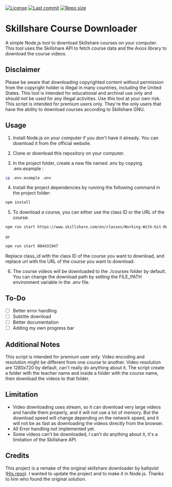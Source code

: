 [![License](https://img.shields.io/github/license/Fo0xx/node-skillshare-downloader?style=for-the-badge)](https://opensource.org/licenses/GPL-3.0)
[![Last commit](https://img.shields.io/github/last-commit/Fo0xx/node-skillshare-downloader?color=%23f52142&style=for-the-badge)]()
[![Repo size](https://img.shields.io/github/repo-size/Fo0xx/node-skillshare-downloader?style=for-the-badge)]()

# Skillshare Course Downloader
A simple Node.js tool to download Skillshare courses on your computer. This tool uses the Skillshare API to fetch course data and the Axios library to download the course videos.

## Disclaimer
Please be aware that downloading copyrighted content without permission from the copyright holder is illegal in many countries, including the United States. This tool is intended for educational and archival use only and should not be used for any illegal activities. Use this tool at your own risk.
This script is intended for premium users only. They're the only users that have the ability to download courses according to Skillshare GNU.

## Usage
1. Install Node.js on your computer if you don't have it already. You can download it from the official website.

2. Clone or download this repository on your computer.

3. In the project folder, create a new file named .env by copying .env.example :

```bash
cp .env.example .env
```

4. Install the project dependencies by running the following command in the project folder:

```bash
npm install
```

5. To download a course, you can either use the class ID or the URL of the course.
```bash
npm run start https://www.skillshare.com/en/classes/Working-With-Git-Repository/804431947
```
or
```bash
npm run start 804431947
```
Replace class_id with the class ID of the course you want to download, and replace url with the URL of the course you want to download.

6. The course videos will be downloaded to the ./courses folder by default. You can change the download path by setting the FILE_PATH environment variable in the .env file.

## To-Do

- [ ] Better error handling
- [ ] Subtitle download
- [ ] Better documentation
- [ ] Adding my own progress bar

## Additional Notes
This script is intended for premium user only.
Video encoding and resolution might be different from one course to another.
Video resolution are 1280x720 by default, can't really do anything about it.
The script create a folder with the teacher name and inside a folder with the course name, then download the videos to that folder.

## Limitation
- Video downloading uses stream, so it can download very large videos and handle them properly, and it will not use a lot of memory. But the download speed will change depending on the network speed, and it will not be as fast as downloading the videos directly from the browser.
- All Error handling not implemented yet.
- Some videos can't be downloaded, I can't do anything about it, it's a limitation of the Skillshare API.

## Credits
This project is a remake of the original skillshare downloader by kallqvist ([His repo](https://github.com/kallqvist/skillshare-downloader)). I wanted to update the project and to make it in Node.js. Thanks to him who found the original solution.
